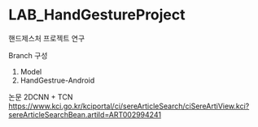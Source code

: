 # LAB_HandGestureProject
핸드제스처 프로젝트 연구

Branch 구성
1. Model
2. HandGestrue-Android


논문
2DCNN + TCN
https://www.kci.go.kr/kciportal/ci/sereArticleSearch/ciSereArtiView.kci?sereArticleSearchBean.artiId=ART002994241
